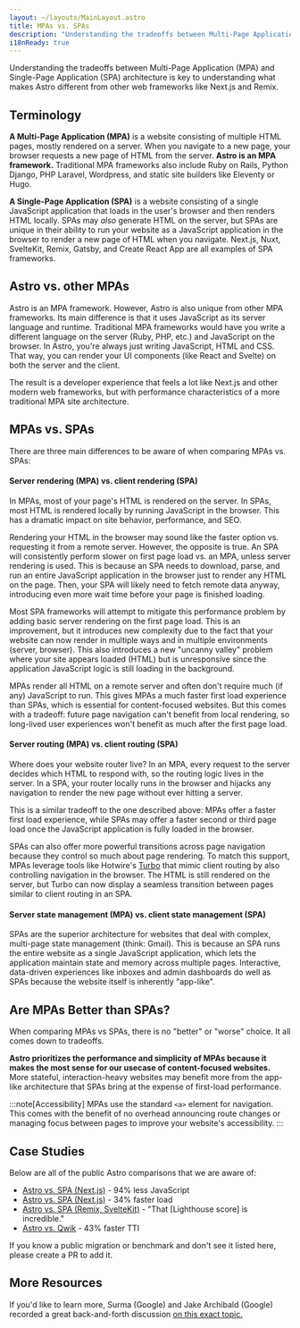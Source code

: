 ```yaml
---
layout: ~/layouts/MainLayout.astro
title: MPAs vs. SPAs
description: "Understanding the tradeoffs between Multi-Page Application (MPA) and Single-Page Application (SPA) architecture is key to understanding what makes Astro different from other web frameworks."
i18nReady: true
---
```


Understanding the tradeoffs between Multi-Page Application (MPA) and Single-Page Application (SPA) architecture is key to understanding what makes Astro different from other web frameworks like Next.js and Remix.

## Terminology

**A Multi-Page Application (MPA)** is a website consisting of multiple HTML pages, mostly rendered on a server. When you navigate to a new page, your browser requests a new page of HTML from the server. **Astro is an MPA framework.** Traditional MPA frameworks also include Ruby on Rails, Python Django, PHP Laravel, Wordpress, and static site builders like Eleventy or Hugo.

**A Single-Page Application (SPA)** is a website consisting of a single JavaScript application that loads in the user's browser and then renders HTML locally. SPAs may *also* generate HTML on the server, but SPAs are unique in their ability to run your website as a JavaScript application in the browser to render a new page of HTML when you navigate. Next.js, Nuxt, SvelteKit, Remix, Gatsby, and Create React App are all examples of SPA frameworks.

## Astro vs. other MPAs

Astro is an MPA framework. However, Astro is also unique from other MPA frameworks. Its main difference is that it uses JavaScript as its server language and runtime. Traditional MPA frameworks would have you write a different language on the server (Ruby, PHP, etc.) and JavaScript on the browser. In Astro, you're always just writing JavaScript, HTML and CSS. That way, you can render your UI components (like React and Svelte) on both the server and the client.

The result is a developer experience that feels a lot like Next.js and other modern web frameworks, but with performance characteristics of a more traditional MPA site architecture.

## MPAs vs. SPAs

There are three main differences to be aware of when comparing MPAs vs. SPAs:

#### Server rendering (MPA) vs. client rendering (SPA)

In MPAs, most of your page's HTML is rendered on the server. In SPAs, most HTML is rendered locally by running JavaScript in the browser. This has a dramatic impact on site behavior, performance, and SEO.

Rendering your HTML in the browser may sound like the faster option vs. requesting it from a remote server. However, the opposite is true. An SPA will consistently perform slower on first page load vs. an MPA, unless server rendering is used. This is because an SPA needs to download, parse, and run an entire JavaScript application in the browser just to render any HTML on the page. Then, your SPA will likely need to fetch remote data anyway, introducing even more wait time before your page is finished loading.

Most SPA frameworks will attempt to mitigate this performance problem by adding basic server rendering on the first page load. This is an improvement, but it introduces new complexity due to the fact that your website can now render in multiple ways and in multiple environments (server, browser). This also introduces a new "uncanny valley" problem where your site appears loaded (HTML) but is unresponsive since the application JavaScript logic is still loading in the background.

MPAs render all HTML on a remote server and often don't require much (if any) JavaScript to run. This gives MPAs a much faster first load experience than SPAs, which is essential for content-focused websites. But this comes with a tradeoff: future page navigation can't benefit from local rendering, so long-lived user experiences won't benefit as much after the first page load.


#### Server routing (MPA) vs. client routing (SPA)

Where does your website router live? In an MPA, every request to the server decides which HTML to respond with, so the routing logic lives in the server. In a SPA, your router locally runs in the browser and hijacks any navigation to render the new page without ever hitting a server.

This is a similar tradeoff to the one described above: MPAs offer a faster first load experience, while SPAs may offer a faster second or third page load once the JavaScript application is fully loaded in the browser. 

SPAs can also offer more powerful transitions across page navigation because they control so much about page rendering. To match this support, MPAs leverage tools like Hotwire's [Turbo](https://turbo.hotwired.dev/) that mimic client routing by also controlling navigation in the browser. The HTML is still rendered on the server, but Turbo can now display a seamless transition between pages similar to client routing in an SPA.

#### Server state management (MPA) vs. client state management (SPA)

SPAs are the superior architecture for websites that deal with complex, multi-page state management (think: Gmail). This is because an SPA runs the entire website as a single JavaScript application, which lets the application maintain state and memory across multiple pages. Interactive, data-driven experiences like inboxes and admin dashboards do well as SPAs because the website itself is inherently "app-like".


## Are MPAs Better than SPAs?

When comparing MPAs vs SPAs, there is no "better" or "worse" choice. It all comes down to tradeoffs.

**Astro prioritizes the performance and simplicity of MPAs because it makes the most sense for our usecase of content-focused websites.** More stateful, interaction-heavy websites may benefit more from the app-like architecture that SPAs bring at the expense of first-load performance.

:::note[Accessibility]
MPAs use the standard `<a>` element for navigation. This comes with the benefit of no overhead announcing route changes or managing focus between pages to improve your website's accessibility.
:::

## Case Studies

Below are all of the public Astro comparisons that we are aware of:

- [Astro vs. SPA (Next.js)](https://twitter.com/t3dotgg/status/1437195415439360003) - 94% less JavaScript
- [Astro vs. SPA (Next.js)](https://twitter.com/jlengstorf/status/1442707241627385860?lang=en) - 34% faster load
- [Astro vs. SPA (Remix, SvelteKit)](https://www.youtube.com/watch?v=2ZEMb_H-LYE&t=8163s) - "That [Lighthouse score] is incredible."
- [Astro vs. Qwik](https://www.youtube.com/watch?v=2ZEMb_H-LYE&t=8504s) - 43% faster TTI

If you know a public migration or benchmark and don't see it listed here, please create a PR to add it.
## More Resources 

If you'd like to learn more, Surma (Google) and Jake Archibald (Google) recorded a great back-and-forth discussion [on this exact topic.](https://www.youtube.com/watch?v=ivLhf3hq7eM)


